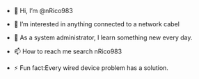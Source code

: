 - 👋 Hi, I’m @nRico983
- 👀 I’m interested in anything connected to a network cabel
- 🌱 As a system administrator, I learn something new every day.
- 📫 How to reach me search nRico983

- ⚡ Fun fact:Every wired device problem has a solution.

<!---
nRico983/nRico983 is a ✨ special ✨ repository because its `README.md` (this file) appears on your GitHub profile.
You can click the Preview link to take a look at your changes.
--->
